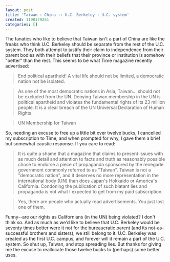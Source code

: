 ```yaml
---
layout: post
title: 'Taiwan : China :: U.C. Berkeley : U.C. system'
created: 1190179261
categories: []
---
```

The fanatics who like to believe that Taiwan isn't a part of China are like the freaks who think U.C. Berkeley should be separate from the rest of the U.C. system. They both attempt to justify their claim to independence from their parent bodies with their beliefs that their province or institution is somehow "better" than the rest. This seems to be what Time magazine recently advertised:

> End political apartheid! A vital life should not be limited, a democratic nation not be isolated.

> As one of the most democratic nations in Asia, Taiwan... should not be excluded from the UN. Denying Taiwan membership in the UN is political apartheid and violates the fundamental rights of its 23 million people. It is a clear breach of the UN Universal Declaration of Human Rights.

> UN Membership for Taiwan

So, needing an excuse to free up a little bit over twelve bucks, I cancelled my subscription to Time, and when prompted for why, I gave them a brief but somewhat caustic response. If you care to read:

> It is quite a shame that a magazine that claims to present issues with as much detail and attention to facts and truth as reasonably possible chose to endorse a piece of propaganda sponsored by the renegade government commonly referred to as "Taiwan". Taiwan is not a "democratic nation", and it deserves no more representation in the international body (UN) than does Japan's Hokkaido or America's California. Condoning the publication of such blatant lies and propaganda is not what I expected to get from my paid subscription.

> Yes, there are people who actually read advertisements. You just lost one of them.

Funny--are our rights as Californians (in the UN) being violated? I don't think so. And as much as we'd like to believe that U.C. Berkeley would be seventy times better were it not for the bureaucratic parent (and its not-as-successful brothers and sisters), we still belong to it. U.C. Berkeley was created as the first U.C. campus, and forever will it remain a part of the U.C. system. So shut up, Taiwan, and stop spreading lies. But thanks for giving me the excuse to reallocate those twelve bucks to (perhaps) some better uses.
